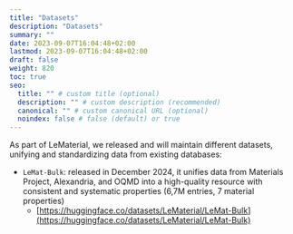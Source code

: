 ```yaml
---
title: "Datasets"
description: "Datasets"
summary: ""
date: 2023-09-07T16:04:48+02:00
lastmod: 2023-09-07T16:04:48+02:00
draft: false
weight: 820
toc: true
seo:
  title: "" # custom title (optional)
  description: "" # custom description (recommended)
  canonical: "" # custom canonical URL (optional)
  noindex: false # false (default) or true
---
```


As part of LeMaterial, we released and will maintain different datasets, unifying and standardizing data from existing databases:

- `LeMat-Bulk`: released in December 2024, it unifies data from Materials Project, Alexandria, and OQMD into a high-quality resource with consistent and systematic properties (6,7M entries, 7 material properties)
  - [https://huggingface.co/datasets/LeMaterial/LeMat-Bulk](https://huggingface.co/datasets/LeMaterial/LeMat-Bulk)
